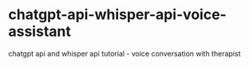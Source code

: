 # chatgpt-api-whisper-api-voice-assistant
chatgpt api and whisper api tutorial - voice conversation with therapist
